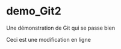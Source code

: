 demo_Git2
=========

Une démonstration de Git qui se passe bien

Ceci est une modification en ligne
